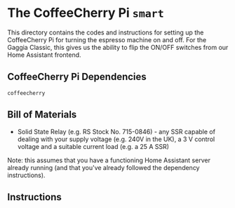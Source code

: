 # The CoffeeCherry Pi `smart`

This directory contains the codes and instructions for setting up the CoffeeCherry Pi for turning the espresso machine on and off.
For the Gaggia Classic, this gives us the ability to flip the ON/OFF switches from our Home Assistant frontend.

## CoffeeCherry Pi Dependencies

`coffeecherry`

## Bill of Materials

* Solid State Relay (e.g. RS Stock No. 715-0846) - any SSR capable of dealing with your supply voltage (e.g. 240V in the UK), a 3 V control voltage and a suitable current load (e.g. a 25 A SSR)

Note: this assumes that you have a functioning Home Assistant server already running (and that you've already followed the dependency instructions).

## Instructions

